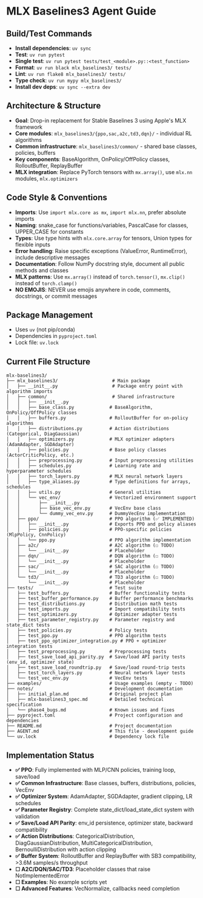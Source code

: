 # MLX Baselines3 Agent Guide

## Build/Test Commands
- **Install dependencies**: `uv sync`
- **Test**: `uv run pytest`
- **Single test**: `uv run pytest tests/test_<module>.py::<test_function>`
- **Format**: `uv run black mlx_baselines3/ tests/`
- **Lint**: `uv run flake8 mlx_baselines3/ tests/`
- **Type check**: `uv run mypy mlx_baselines3/`
- **Install dev deps**: `uv sync --extra dev`

## Architecture & Structure
- **Goal**: Drop-in replacement for Stable Baselines 3 using Apple's MLX framework
- **Core modules**: `mlx_baselines3/{ppo,sac,a2c,td3,dqn}/` - individual RL algorithms
- **Common infrastructure**: `mlx_baselines3/common/` - shared base classes, policies, buffers
- **Key components**: BaseAlgorithm, OnPolicy/OffPolicy classes, RolloutBuffer, ReplayBuffer
- **MLX integration**: Replace PyTorch tensors with `mx.array()`, use `mlx.nn` modules, `mlx.optimizers`

## Code Style & Conventions
- **Imports**: Use `import mlx.core as mx`, `import mlx.nn`, prefer absolute imports
- **Naming**: snake_case for functions/variables, PascalCase for classes, UPPER_CASE for constants
- **Types**: Use type hints with `mlx.core.array` for tensors, Union types for flexible inputs
- **Error handling**: Raise specific exceptions (ValueError, RuntimeError), include descriptive messages
- **Documentation**: Follow NumPy docstring style, document all public methods and classes
- **MLX patterns**: Use `mx.array()` instead of `torch.tensor()`, `mx.clip()` instead of `torch.clamp()`
- **NO EMOJIS**: NEVER use emojis anywhere in code, comments, docstrings, or commit messages

## Package Management
- Uses `uv` (not pip/conda)
- Dependencies in `pyproject.toml`
- Lock file: `uv.lock`

## Current File Structure

```
mlx-baselines3/
├── mlx_baselines3/                    # Main package
│   ├── __init__.py                    # Package entry point with algorithm imports
│   ├── common/                        # Shared infrastructure
│   │   ├── __init__.py
│   │   ├── base_class.py             # BaseAlgorithm, OnPolicy/OffPolicy classes
│   │   ├── buffers.py                # RolloutBuffer for on-policy algorithms
│   │   ├── distributions.py          # Action distributions (Categorical, DiagGaussian)
│   │   ├── optimizers.py             # MLX optimizer adapters (AdamAdapter, SGDAdapter)
│   │   ├── policies.py               # Base policy classes (ActorCriticPolicy, etc.)
│   │   ├── preprocessing.py          # Input preprocessing utilities
│   │   ├── schedules.py              # Learning rate and hyperparameter schedules
│   │   ├── torch_layers.py           # MLX neural network layers
│   │   ├── type_aliases.py           # Type definitions for arrays, schedules
│   │   ├── utils.py                  # General utilities
│   │   └── vec_env/                  # Vectorized environment support
│   │       ├── __init__.py
│   │       ├── base_vec_env.py       # VecEnv base class
│   │       └── dummy_vec_env.py      # DummyVecEnv implementation
│   ├── ppo/                          # PPO algorithm (✅ IMPLEMENTED)
│   │   ├── __init__.py               # Exports PPO and policy aliases
│   │   ├── policies.py               # PPO-specific policies (MlpPolicy, CnnPolicy)
│   │   └── ppo.py                    # PPO algorithm implementation
│   ├── a2c/                          # A2C algorithm (☐ TODO)
│   │   └── __init__.py               # Placeholder
│   ├── dqn/                          # DQN algorithm (☐ TODO)
│   │   └── __init__.py               # Placeholder
│   ├── sac/                          # SAC algorithm (☐ TODO)
│   │   └── __init__.py               # Placeholder
│   └── td3/                          # TD3 algorithm (☐ TODO)
│       └── __init__.py               # Placeholder
├── tests/                            # Test suite
│   ├── test_buffers.py               # Buffer functionality tests
│   ├── test_buffer_performance.py    # Buffer performance benchmarks
│   ├── test_distributions.py         # Distribution math tests
│   ├── test_imports.py               # Import compatibility tests
│   ├── test_optimizers.py            # Optimizer adapter tests
│   ├── test_parameter_registry.py    # Parameter registry and state_dict tests
│   ├── test_policies.py              # Policy tests
│   ├── test_ppo.py                   # PPO algorithm tests
│   ├── test_ppo_optimizer_integration.py # PPO + optimizer integration tests
│   ├── test_preprocessing.py         # Preprocessing tests
│   ├── test_save_load_api_parity.py  # Save/load API parity tests (env_id, optimizer state)
│   ├── test_save_load_roundtrip.py   # Save/load round-trip tests
│   ├── test_torch_layers.py          # Neural network layer tests
│   └── test_vec_env.py               # VecEnv tests
├── examples/                         # Usage examples (empty - TODO)
├── notes/                            # Development documentation
│   ├── initial_plan.md               # Original project plan
│   ├── mlx-baselines3_spec.md        # Detailed technical specification
│   └── phase4_bugs.md                # Known issues and fixes
├── pyproject.toml                    # Project configuration and dependencies
├── README.md                         # Project documentation
├── AGENT.md                          # This file - development guide
└── uv.lock                           # Dependency lock file
```

## Implementation Status
- **✅ PPO**: Fully implemented with MLP/CNN policies, training loop, save/load
- **✅ Common Infrastructure**: Base classes, buffers, distributions, policies, VecEnv
- **✅ Optimizer System**: AdamAdapter, SGDAdapter, gradient clipping, LR schedules
- **✅ Parameter Registry**: Complete state_dict/load_state_dict system with validation
- **✅ Save/Load API Parity**: env_id persistence, optimizer state, backward compatibility
- **✅ Action Distributions**: CategoricalDistribution, DiagGaussianDistribution, MultiCategoricalDistribution, BernoulliDistribution with action clipping
- **✅ Buffer System**: RolloutBuffer and ReplayBuffer with SB3 compatibility, >3.6M samples/s throughput
- **☐ A2C/DQN/SAC/TD3**: Placeholder classes that raise NotImplementedError
- **☐ Examples**: No example scripts yet
- **☐ Advanced Features**: VecNormalize, callbacks need completion
